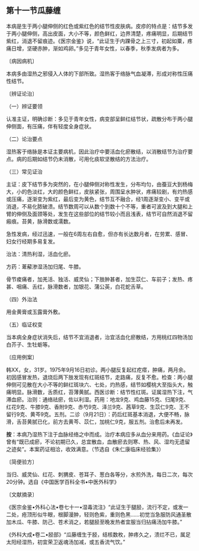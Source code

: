 ## 第十一节瓜藤缠

本病是生于两小腿伸侧的红色或紫红色的结节性皮肤病。皮疹的特点是：结节多发于两小腿伸侧，高出皮面，大小不等，颜色鲜红，边界清楚，疼痛明显，后期结节紫红，消退不留痕迹。《医宗金鉴》说，“此证生于内踝骨之上三寸，初起如粟，疼痛日增，坚硬赤肿，渐如鸡卵。”多见于青年女性，以春季，秋季发病者为多。

〔病因病机〕

本病多由湿热之邪侵入人体的下部所致。湿热客于络脉气血凝滞，形成对称性压痛性结节。

〔辨证论治〕

（一）辨证要领

认准主证，明确诊断：多见于青年女性，病变部呈鲜红结节状，疏散分布于两小腿伸侧面，有压痛，伴有轻度全身症状。

（二）论治要点

湿热客于络脉是本证主要病机，因此治疗中要活血化瘀散结，以消散结节为治疗要点。病的后期如结节仍未消散，可用化痰软坚散结的方法治疗。

（三）常见证治

主证：皮下结节多为突然的，在小腿伸侧对称性发生，分布均匀，由蚕豆大到杨梅大，小的色淡红，大的颜色鲜红，皮肤紧张，周围呈水肿状，疼痛较剧，有灼热感或压痛，逐渐变为紫红，最后变为黄色，结节互不融合，经1周逐渐变小、变平或消退，不易化脓破溃。结节数周可以从数个到数十个不等，重者可波及到大腿和上臂的伸侧及面颈等处，发生在这些部位的结节较小而且浅表，结节可自然消退不留瘢痕。苔黄，脉滑数或濡数。

急性发病，经过迅速，一般在6周左右自愈，但亦有长达数月者，在劳累、感冒、妇女行经期多易复发。

治法：清热利湿，活血化瘀。

方药：萆薢渗湿汤加归尾、牛膝。

骨节痠痛者，加羌活、独活、威灵仙；下肢肿甚者，加生苡仁、车前子；发热、疼甚、咽痛、舌红，脉滑数者，加银花、蒲公英，白花蛇舌草。

（四）外治法

用金黄膏或玉露膏外敷。

（五）临证权变

当本病全身症状消失后，结节不宜消退者，治宜活血化瘀散结，方用桃红四物汤加白芥子、生牡蛎等。

〔应用例案〕

韩XX，女，31岁。1975年9月16日初诊。两小腿反复起红疙瘩，肿痛，两月余。初因感冒发热，退烧后两下肢发现有红斑结节，走路痛，反复不愈。检查：两小腿伸侧可见散在大小不等的鲜红斑块六、七处，灼热感，结节如樱桃大至指头大，触痛明显。脉滑数，舌质红，苔薄黄腻。西医诊断：结节性红斑。证属湿热下注，气滞血瘀。治则：通络祛瘀，佐以利湿。药用：地龙9克、鸡血藤15克、归尾9克、红花9克、牛膝9克、香附9克、赤芍9克、泽兰9克、茜草9克、生苡仁9克、王不留行9克、黄芩9克。五剂。二诊（9月21日）：药后红斑基本消退，大便不畅，脉滑，舌苔黄腻已化，前方去黄芩、苡仁，加桃仁9克，服五剂。治愈后未再发。

**按**：本病乃湿热下注于血脉经络之中而成。治疗本病应多从血分来用药。《血证论》曾有“既已成瘀，不论初期已久，总宜散血，血散瘀去则寒、热、风、湿均无遗留之迹矣”。本案药证相洽，收效满意。（节选自《朱仁康临床经验集》）

〔简便验方〕

当归、威灵仙、红花、刺猬皮、苍耳子、葱白各等分，水煎外洗，每日二次，每次20分钟。选自《中国医学百科全书•中医外科学》

〔文献摘录〕

《医宗金鉴•外科心法•卷七十一•湿毒流注》“此证生于腿胫，流行不定，或发一二处，疮顶形似牛眼，根脚漫肿，轻则色紫，重则色黑……初觉当急服防风通圣散加木瓜、牛膝、防己、苍术消之，若腿胫至晚发热者宜服当归拈痛汤加牛膝。”

《外科大成•卷二•胫部》“瓜藤缠生于胫，结核数枚，肿疼久之，溃烂不已，属足太阳经湿热，初宜荣卫返魂汤加减，或五香流气饮。”
